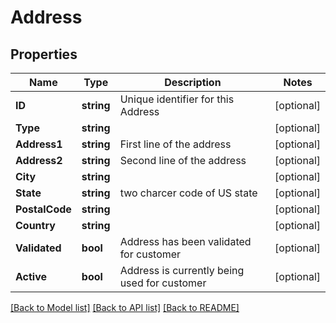 # Address

## Properties

Name | Type | Description | Notes
------------ | ------------- | ------------- | -------------
**ID** | **string** | Unique identifier for this Address | [optional] 
**Type** | **string** |  | [optional] 
**Address1** | **string** | First line of the address | [optional] 
**Address2** | **string** | Second line of the address | [optional] 
**City** | **string** |  | [optional] 
**State** | **string** | two charcer code of US state | [optional] 
**PostalCode** | **string** |  | [optional] 
**Country** | **string** |  | [optional] 
**Validated** | **bool** | Address has been validated for customer | [optional] 
**Active** | **bool** | Address is currently being used for customer | [optional] 

[[Back to Model list]](../README.md#documentation-for-models) [[Back to API list]](../README.md#documentation-for-api-endpoints) [[Back to README]](../README.md)


